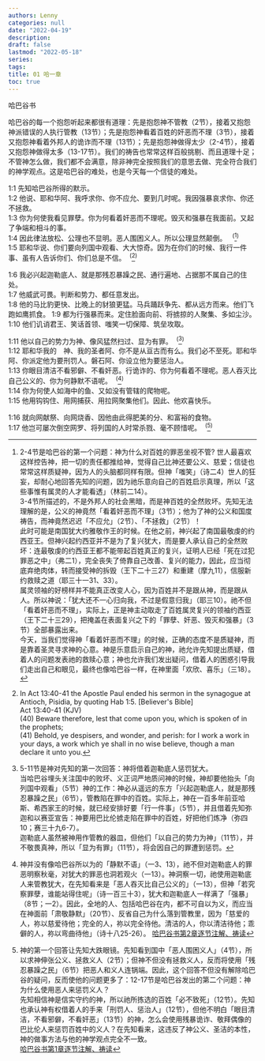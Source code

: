 ```yaml
---
authors: Lenny
categories: null
date: "2022-04-19"
description: 
draft: false
lastmod: "2022-05-18"
series: 
tags: 
title: 01 哈一章
toc: true
---
```

哈巴谷书  

哈巴谷的每一个抱怨听起来都很有道理：先是抱怨神不管教（2节），接着又抱怨神派错误的人执行管教（13节）；先是抱怨神看着百姓的奸恶而不理（3节），接着又抱怨神看着外邦人的诡诈而不理（13节）；先是抱怨神做得太少（2-4节），接着又抱怨神做得太多（13-17节）。我们的祷告也常常这样百般挑剔、而且道理十足；不管神怎么做，我们都不会满意，除非神完全按照我们的意思去做、完全符合我们的神学观点。这是哈巴谷的难处，也是今天每一个信徒的难处。

<!--more-->

1:1 先知哈巴谷所得的默示。  
1:2 他说、耶和华阿、我呼求你、你不应允、要到几时呢。我因强暴哀求你、你还不拯救。  
1:3 你为何使我看见罪孽。你为何看着奸恶而不理呢。毁灭和强暴在我面前。又起了争端和相斗的事。  
1:4 因此律法放松、公理也不显明。恶人围困义人。所以公理显然颠倒。&nbsp;&nbsp;  <sup>(</sup>[^1]<sup>)</sup>  
1:5 耶和华说、你们要向列国中观看、大大惊奇。因为在你们的时候、我行一件事、虽有人告诉你们、你们总是不信。&nbsp;&nbsp;<sup>(</sup>[^2]<sup>)</sup>  

1:6 我必兴起迦勒底人、就是那残忍暴躁之民、通行遍地、占据那不属自己的住处。  
1:7 他威武可畏。判断和势力、都任意发出。  
1:8 他的马比豹更快、比晚上的豺狼更猛。马兵踊跃争先、都从远方而来。他们飞跑如鹰抓食。
1:9 都为行强暴而来。定住脸面向前、将掳掠的人聚集、多如尘沙。  
1:10 他们讥诮君王、笑话首领、嗤笑一切保障、筑垒攻取。  

1:11 他以自己的势力为神、像风猛然扫过、显为有罪。&nbsp;&nbsp;<sup>(</sup>[^3]<sup>)</sup>  
1:12 耶和华我的　神、我的圣者阿、你不是从亘古而有么。我们必不至死。耶和华阿、你派定他为要刑罚人。磐石阿、你设立他为要惩治人。  
1:13 你眼目清洁不看邪僻、不看奸恶。行诡诈的、你为何看着不理呢。恶人吞灭比自己公义的、你为何静默不语呢。&nbsp;&nbsp;<sup>(</sup>[^4]<sup>)</sup>  
1:14 你为何使人如海中的鱼、又如没有管辖的爬物呢。  
1:15 他用钩钩住、用网捕获、用拉网聚集他们。因此、他欢喜快乐。

1:16 就向网献祭、向网烧香、因他由此得肥美的分、和富裕的食物。  
1:17 他岂可屡次倒空网罗、将列国的人时常杀戮、毫不顾惜呢。&nbsp;&nbsp;<sup>(</sup>[^5]<sup>)</sup>  

[^1]: 2-4节是哈巴谷的第一个问题：神为什么对百姓的罪恶坐视不管? 世人最喜欢这样控告神，把一切的责任都推给神，觉得自己比神还要公义、慈爱；信徒也常常这样质疑神，因为人的头脑都同样有限。但神「嗤笑」（诗二4）世人的狂妄，却耐心地回答先知的问题，因为祂乐意向自己的百姓启示真理，所以「这些事惟有属灵的人才能看透」（林前二14）。   
3-4节所描述的，不是外邦人的社会黑暗，而是神百姓的全然败坏。先知无法理解的是，公义的神竟然「看着奸恶而不理」（3节）；他为了神的公义和国度祷告，而神竟然迟迟「不应允」（2节）、「不拯救」（2节）！  
此时可能是南国犹大约雅敬作王的时候。在他之前，神兴起了南国最敬虔的约西亚王。但神兴起约西亚并不是为了复兴犹大，而是要人承认自己的全然败坏：连最敬虔的约西亚王都不能带起百姓真正的复兴，证明人已经「死在过犯罪恶之中」（弗二1），完全丧失了倚靠自己改善、复兴的能力，因此，应当彻底弃绝肉体，转而接受神的拆毁（王下二十三27）和重建（摩九11），信服新约救赎之道（耶三十一31、33）。  
属灵领袖的好榜样并不能真正改变人心，因为百姓并不是跟从神，而是跟从人。所以神说：「犹大还不一心归向我，不过是假意归我」（耶三10）。祂不但「看着奸恶而不理」，实际上，正是神主动取走了百姓属灵复兴的领袖约西亚（王下二十三29），把掩盖在表面复兴之下的「罪孽、奸恶、毁灭和强暴」（3节）全部暴露出来。  
今天，当我们觉得神「看着奸恶而不理」的时候，正确的态度不是质疑神，而是靠着圣灵寻求神的心意。神是乐意启示自己的神，祂允许先知提出质疑，借着人的问题发表祂的救赎心意；神也允许我们发出疑问，借着人的困惑引导我们走出自己和眼见，最终也像哈巴谷一样，在神里面「欢欣、喜乐」（三18）。  
[^2]: In Act 13:40-41 the Apostle Paul ended his sermon in the synagogue at Antioch, Pisidia, by quoting Hab 1:5. [Believer's Bible]     
Act 13:40-41 (KJV)  
(40)  Beware therefore, lest that come upon you, which is spoken of in the prophets;  
(41)  Behold, ye despisers, and wonder, and perish: for I work a work in your days, a work which ye shall in no wise believe, though a man declare it unto you.  
[^3]: 5-11节是神对先知的第一次回答：神将借着迦勒底人惩罚犹大。  
当哈巴谷埋头关注国中的败坏、义正词严地质问神的时候，神却要他抬头「向列国中观看」（5节）神的工作：神必从遥远的东方「兴起迦勒底人，就是那残忍暴躁之民」（6节），管教陷在罪中的百姓。实际上，神在一百多年前亚哈斯、希西家王的时候，就已经安排好要「行一件事」（5节），并且借着先知弥迦和以赛亚宣告：神要用巴比伦掳走陷在罪中的百姓，好把他们炼净（弥四10；赛三十九6-7）。  
迦勒底人虽然被神用作管教的器皿，但他们「以自己的势力为神」（11节），并不敬畏真神，所以「显为有罪」（11节），将会因自己的罪遭到惩罚。  
[^4]: 神并没有像哈巴谷所以为的「静默不语」（一3、13），祂不但对迦勒底人的罪恶明察秋毫，对犹大的罪恶也洞若观火（一13）。神洞察一切，祂使用迦勒底人来管教犹大，在先知看来是「恶人吞灭比自己公义的」（一13），但神「若究察罪孽，谁能站得住呢」（诗一百三十3），犹大和迦勒底人一样满了「强暴」（8节；一2）。因此，全地的人、包括哈巴谷在内，都不可自以为义，而应当在神面前「肃敬静默」（20节）、反省自己为什么落到管教里，因为「慈爱的人，祢以慈爱待他；完全的人，祢以完全待他。清洁的人，你以清洁待他；乖僻的人，祢以弯曲待他」（诗十八25-26）。 
[哈巴谷书第2章逐节注解、祷读](https://cmcbiblereading.com/2016/10/19/%e5%93%88%e5%b7%b4%e8%b0%b7%e4%b9%a6%e7%ac%ac2%e7%ab%a0%e9%80%90%e8%8a%82%e6%b3%a8%e8%a7%a3%e3%80%81%e7%a5%b7%e8%af%bb/)  
[^5]: 神的第一个回答让先知大跌眼镜。先知看到国中「恶人围困义人」（4节），所以求神伸张公义、拯救义人（2节）；但神不但没有拯救义人，反而将使用「残忍暴躁之民」（6节）把恶人和义人连锅端。因此，这个回答不但没有解除哈巴谷的疑问，反而使他的问题更多了：12-17节是哈巴谷发出的第二个问题：神为什么使用恶人来惩罚义人？  
先知相信神是信实守约的神，所以祂所拣选的百姓「必不致死」（12节）。先知也承认神有权借着人的手来「刑罚人、惩治人」（12节），但他不明白「眼目清洁，不看邪僻，不看奸恶」（13节）的神，怎么会使用残暴诡诈、敬拜偶像的巴比伦人来惩罚百姓中的义人？在先知看来，这违反了神公义、圣洁的本性，神的做事方法与他的神学观点完全不一致。  
[哈巴谷书第1章逐节注解、祷读](https://cmcbiblereading.com/2016/10/18/%e5%93%88%e5%b7%b4%e8%b0%b7%e4%b9%a6%e7%ac%ac1%e7%ab%a0%e9%80%90%e8%8a%82%e6%b3%a8%e8%a7%a3%e3%80%81%e7%a5%b7%e8%af%bb/)